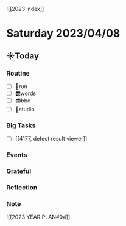![[2023 index]]
# Saturday 2023/04/08
## ☀Today
### Routine
- [ ] 🏃run
- [ ] 🆎words
- [ ] 📻bbc
- [ ] 📘studio
### Big Tasks
* [ ] [[4177, defect result viewer]]
### Events
### Grateful
### Reflection
### Note

![[2023 YEAR PLAN#04]]